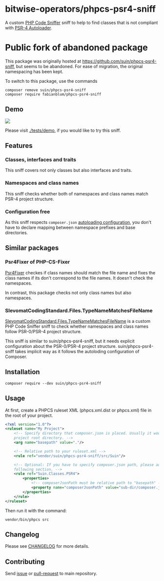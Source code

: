 # bitwise-operators/phpcs-psr4-sniff

A custom [PHP Code Sniffer] sniff to help to find classes that is not compliant with [PSR-4 Autoloader].

[PHP Code Sniffer]: https://github.com/squizlabs/PHP_CodeSniffer
[PSR-4 Autoloader]: https://www.php-fig.org/psr/psr-4/

# Public fork of abandoned package

This package was originally hosted at https://github.com/suin/phpcs-psr4-sniff, but seems to be abandoned. 
For ease of migration, the original namespacing has been kept.

To switch to this package, use the commands
```
composer remove suin/phpcs-psr4-sniff
composer require fabianblum/phpcs-psr4-sniff
```

## Demo

![](tests/demo/demo.png)

Please visit [./tests/demo](/tests/demo), if you would like to try this sniff.

## Features

### Classes, interfaces and traits

This sniff covers not only classes but also interfaces and traits.

### Namespaces and class names

This sniff checks whether both of namespaces and class names match PSR-4 project structure.

### Configuration free

As this sniff respects `composer.json` [autoloading configuration], you don't have to declare mapping between namespace prefixes and base directories.

[autoloading configuration]: https://getcomposer.org/doc/04-schema.md#psr-4

## Similar packages

### Psr4Fixer of PHP-CS-Fixer

[Psr4Fixer] checkes if class names should match the file name and fixes the class names if its don't correspond to the file names. It doesn't check the namespaces.

In contrast, this package checks not only class names but also namespaces.

[Psr4Fixer]:https://github.com/FriendsOfPHP/PHP-CS-Fixer/blob/master/src/Fixer/Basic/Psr4Fixer.php

### SlevomatCodingStandard.Files.TypeNameMatchesFileName

[SlevomatCodingStandard.Files.TypeNameMatchesFileName] is a custom PHP Code Sniffer sniff to check whether namespaces and class names follow PSR-0/PSR-4 project structure.

[SlevomatCodingStandard.Files.TypeNameMatchesFileName]: https://github.com/slevomat/coding-standard#slevomatcodingstandardfilestypenamematchesfilename

This sniff is similar to suin/phpcs-psr4-sniff, but it needs explicit configuration about the PSR-0/PSR-4 project structure. suin/phpcs-psr4-sniff takes implicit way as it follows the autoloding configuration of Composer.

## Installation

```
composer require --dev suin/phpcs-psr4-sniff
```

## Usage

At first, create a PHPCS ruleset XML (phpcs.xml.dist or phpcs.xml) file in the root of your project.

```xml
<?xml version="1.0"?>
<ruleset name="My Project">
    <!-- Specify directory that composer.json is placed. Usually it would be
    project root directory. -->
    <arg name="basepath" value="."/>

    <!-- Relative path to your ruleset.xml -->
    <rule ref="vendor/suin/phpcs-psr4-sniff/src/Suin"/>

    <!-- Optional: If you have to specify composer.json path, please add
    following section. -->
    <rule ref="Suin.Classes.PSR4">
        <properties>
            <!-- composerJsonPath must be relative path to "basepath" -->
            <property name="composerJsonPath" value="sub-dir/composer.json"/>
        </properties>
    </rule>
</ruleset>
```

Then run it with the command:

```
vendor/bin/phpcs src
```

## Changelog

Please see [CHANGELOG](https://github.com/bitwise-operators/phpcs-psr4-sniff/blob/master/CHANGELOG.md) for more details.

## Contributing

Send [issue](https://github.com/bitwise-operators/phpcs-psr4-sniff/issues) or [pull-request](https://github.com/bitwise-operators/phpcs-psr4-sniff/pulls) to main repository.
